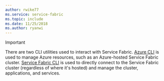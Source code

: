 ```yaml
---
author: rwike77
ms.service: service-fabric
ms.topic: include
ms.date: 11/25/2018
ms.author: ryanwi
---
```

> [!IMPORTANT]
> There are two CLI utilities used to interact with Service Fabric. [Azure CLI](/cli/azure/get-started-with-azure-cli?view=azure-cli-latest) is used to manage Azure resources, such as an Azure-hosted Service Fabric cluster. [Service Fabric CLI](/azure/service-fabric/service-fabric-cli) is used to directly connect to the Service Fabric cluster (regardless of where it's hosted) and manage the cluster, applications, and services. 